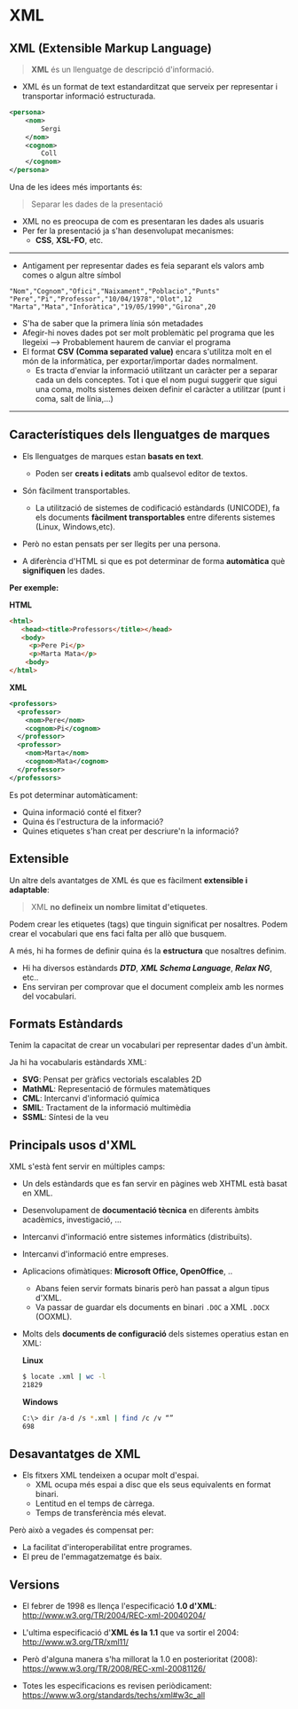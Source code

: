 # XML


## XML (Extensible Markup Language)

> **XML** és un llenguatge de descripció d'informació.

* XML és un format de text estandarditzat que serveix per representar i transportar informació estructurada.

```xml
<persona>
    <nom>
        Sergi
    </nom>
    <cognom>
        Coll
    </cognom>
</persona>
```

Una de les idees més importants és:

> Separar les dades de la presentació

  * XML no es preocupa de com es presentaran les dades als usuaris
  * Per fer la presentació ja s'han desenvolupat mecanismes:
    *  **CSS**, **XSL-FO**, etc.


---
* Antigament per representar dades es feia separant els valors amb comes o algun altre símbol

```
"Nom","Cognom","Ofici","Naixament","Poblacio","Punts"
"Pere","Pi","Professor","10/04/1978","Olot",12
"Marta","Mata","Inforàtica","19/05/1990","Girona",20
```

* S'ha de saber que la primera línia són metadades
* Afegir-hi noves dades pot ser molt problemàtic pel programa que les llegeixi --&gt; Probablement haurem de canviar el programa
* El format **CSV (Comma separated value)** encara s'utilitza molt en el món de la informàtica, per exportar/importar dades normalment.
   * Es tracta d'enviar la informació utilitzant un caràcter per a separar cada un dels conceptes. Tot i que el nom pugui suggerir que sigui una coma, molts sistemes deixen definir el caràcter a utilitzar (punt i coma, salt de línia,...)
---


## Característiques dels llenguatges de marques

* Els llenguatges de marques estan **basats en text**.
   * Poden ser **creats i editats** amb qualsevol editor de textos.

* Són fàcilment transportables.
  * La utilització de sistemes de codificació estàndards (UNICODE), fa els documents **fàcilment transportables** entre diferents sistemes (Linux, Windows,etc).

* Però no estan pensats per ser llegits per una persona.

* A diferència d'HTML si que es pot determinar de forma **automàtica** què **signifiquen** les dades.

**Per exemple:**

**HTML**
```html
<html>
   <head><title>Professors</title></head>
   <body>
     <p>Pere Pi</p>
     <p>Marta Mata</p>
    <body>
</html>
```

**XML**
```xml
<professors>
  <professor>
    <nom>Pere</nom>
    <cognom>Pi</cognom>
  </professor>
  <professor>
    <nom>Marta</nom>
    <cognom>Mata</cognom>
  </professor>
</professors>
```

Es pot determinar automàticament:
  * Quina informació conté el fitxer?
  * Quina és l'estructura de la informació?
  * Quines etiquetes s'han creat per descriure'n la informació?

## Extensible

Un altre dels avantatges de XML és que es fàcilment **extensible i adaptable**:

> XML **no defineix un nombre limitat d'etiquetes**.
 
Podem crear les etiquetes (tags) que tinguin significat per nosaltres.
Podem crear el vocabulari que ens faci falta per allò que busquem.

A més, hi ha formes de definir quina és la **estructura** que nosaltres definim.
  * Hi ha diversos estàndards ***DTD***, ***XML Schema Language***, ***Relax NG***, etc..
  * Ens serviran per comprovar que el document compleix amb les normes del vocabulari.

## Formats Estàndards

Tenim la capacitat de crear un vocabulari per representar dades d'un àmbit.

Ja hi ha vocabularis estàndards XML:

* **SVG**: Pensat per gràfics vectorials escalables 2D
* **MathML**: Representació de fórmules matemàtiques
* **CML**: Intercanvi d'informació química
* **SMIL**: Tractament de la informació multimèdia
* **SSML**: Síntesi de la veu

## Principals usos d'XML 

XML s'està fent servir en múltiples camps:

* Un dels estàndards que es fan servir en pàgines web XHTML està basat en XML.
* Desenvolupament de **documentació tècnica** en diferents àmbits acadèmics, investigació, ...
* Intercanvi d'informació entre sistemes informàtics (distribuïts). 
* Intercanvi d'informació entre empreses.
* Aplicacions ofimàtiques: **Microsoft Office, OpenOffice**, ..
  * Abans feien servir formats binaris però han passat a algun tipus d'XML.
  * Va passar de guardar els documents en binari `.DOC` a XML `.DOCX` (OOXML).
* Molts dels **documents de configuració** dels sistemes operatius estan en XML:

  **Linux**

  ```bash
  $ locate .xml | wc -l
  21829
  ```

  **Windows**
  ```bash
  C:\> dir /a-d /s *.xml | find /c /v “”
  698
  ```

## Desavantatges de XML

* Els fitxers XML tendeixen a ocupar molt d'espai.
  * XML ocupa més espai a disc que els seus equivalents en format binari. 
  * Lentitud en el temps de càrrega.
  * Temps de transferència més elevat.

Però això a vegades és compensat per:

* La facilitat d'interoperabilitat entre programes.
* El preu de l'emmagatzematge és baix.

## Versions

* El febrer de 1998 es llença l'especificació **1.0 d'XML**: <http://www.w3.org/TR/2004/REC-xml-20040204/>

* L'ultima especificació d'**XML és la 1.1** que va sortir el 2004: <http://www.w3.org/TR/xml11/>

* Però d'alguna manera s'ha millorat la 1.0 en posterioritat (2008): <https://www.w3.org/TR/2008/REC-xml-20081126/>

* Totes les especificacions es revisen periòdicament: <https://www.w3.org/standards/techs/xml#w3c_all>

